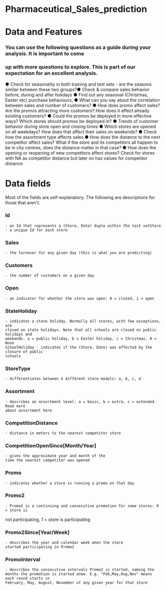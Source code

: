 # Pharmaceutical_Sales_prediction
# Data and Features
### You can use the following questions as a guide during your analysis. It is important to come
### up with more questions to explore. This is part of our expectation for an excellent analysis.
● Check for seasonality in both training and test sets - are the seasons similar between
these two groups?● Check & compare sales behavior before, during and after holidays
● Find out any seasonal (Christmas, Easter etc) purchase behaviours,
● What can you say about the correlation between sales and number of customers?
● How does promo affect sales? Are the promos attracting more customers? How does
it affect already existing customers?
● Could the promos be deployed in more effective ways? Which stores should promos
be deployed in?
● Trends of customer behavior during store open and closing times
● Which stores are opened on all weekdays? How does that affect their sales on
weekends?
● Check how the assortment type affects sales
● How does the distance to the next competitor affect sales? What if the store and its
competitors all happen to be in city centres, does the distance matter in that case?
● How does the opening or reopening of new competitors affect stores? Check for
stores with NA as competitor distance but later on has values for competitor distance

# Data fields
Most of the fields are self-explanatory. The following are descriptions for those that aren't.
### Id  
    - an Id that represents a (Store, Date) duple within the test setStore - a unique Id for each store
### Sales 
    - the turnover for any given day (this is what you are predicting)
### Customers 
    - the number of customers on a given day
### Open 
    - an indicator for whether the store was open: 0 = closed, 1 = open
### StateHoliday 
    - indicates a state holiday. Normally all stores, with few exceptions, are
    closed on state holidays. Note that all schools are closed on public holidays and
    weekends. a = public holiday, b = Easter holiday, c = Christmas, 0 = None
    SchoolHoliday - indicates if the (Store, Date) was affected by the closure of public
    schools
### StoreType 
    - differentiates between 4 different store models: a, b, c, d
### Assortment 
    - describes an assortment level: a = basic, b = extra, c = extended. Read more
    about assortment here
### CompetitionDistance 
    - distance in meters to the nearest competitor store
### CompetitionOpenSince[Month/Year] 
    - gives the approximate year and month of the
    time the nearest competitor was opened
### Promo 
    - indicates whether a store is running a promo on that day
### Promo2 
    - Promo2 is a continuing and consecutive promotion for some stores: 0 = store is
not participating, 1 = store is participating
### Promo2Since[Year/Week] 
    - describes the year and calendar week when the store
    started participating in Promo2
### PromoInterval 
    - describes the consecutive intervals Promo2 is started, naming the
    months the promotion is started anew. E.g. "Feb,May,Aug,Nov" means each round starts in
    February, May, August, November of any given year for that store

